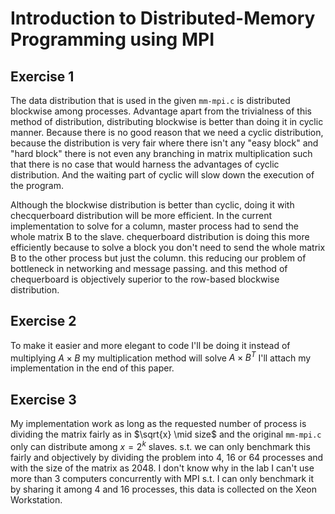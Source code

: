 # Introduction to Distributed-Memory Programming using MPI

## Exercise 1

The data distribution that is used in the given `mm-mpi.c` is distributed blockwise among processes.  Advantage apart from the trivialness of this method of distribution, distributing blockwise is better than doing it in cyclic manner. Because there is no good reason that we need a cyclic distribution, because the distribution is very fair where there isn't any "easy block" and "hard block" there is not even any branching in matrix multiplication such that there is no case that would harness the advantages of cyclic distribution. And the waiting part of cyclic will slow down the execution of the program. 

Although the blockwise distribution is better than cyclic, doing it with checquerboard distribution will be more efficient. In the current implementation to solve for a column, master process had to send the whole matrix B to the slave. chequerboard distribution is doing this more efficiently because to solve a block you don't need to send the whole matrix B to the other process but just the column. this reducing our problem of bottleneck in networking and message passing. and this method of chequerboard is objectively superior to the row-based blockwise distribution. 

## Exercise 2

To make it easier and more elegant to code I'll be doing it instead of multiplying  $A \times B$ my multiplication method will solve $A \times B^T$ I'll attach my implementation in the end of this paper.

## Exercise 3

My implementation work as long as the requested number of process is dividing the matrix fairly as in $\sqrt{x} \mid size$ and the original `mm-mpi.c` only can distribute among $x = 2^k$ slaves. s.t. we can only benchmark this fairly and objectively by dividing the problem into 4, 16 or 64 processes and with the size of the matrix as 2048. I don't know why in the lab I can't use more than 3 computers concurrently with MPI s.t. I can only benchmark it by sharing it among 4 and 16 processes, this data is collected on the Xeon Workstation.

